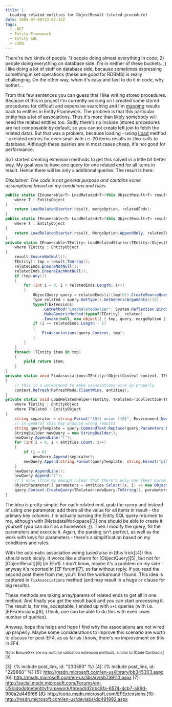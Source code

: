 ```yaml
---
title: |-
  Loading related entities for ObjectResult (stored procedure)
date: 2009-07-08T22:07:32Z
tags:
  - .NET
  - Entity Framework
  - Entity SQL
  - LINQ
---
```

There're two kinds of people. 1) people doing almost everything in code; 2) people doing everything on database side. I'm in neither of these buckets. ;) I like doing a lot of stuff on database side, because sometimes expressing something in set operations (these are good for RDBMS) is really challenging. On the other way, when it's easy and fast to do it in code, why bother...

From this few sentences you can guess that I like writing stored procedures. Because of this in project I'm currently working on I created some stored procedures for difficult and expensive searching and I'm [mapping][1] results back to entities in Entity Framework. The problem is that this particular entity has a lot of associations. Thus it's more than likely somebody will need the related entities too. Sadly there's no Include (stored procedures are not composable by default, so you cannot create left join to fetch the related data). But that was a problem, because loading - using [Load][2] method - `x` related entries for even small with i.e. 20 items results in `20×x` calls to database. Although these queries are in most cases cheap, it's not good for performance.

So I started creating extension methods to get this solved in a little bit better way. My goal was to have one query for one related end for all items in result. Hence there will be only `x` additional queries. The result is here:

_Disclaimer: The code is not general purpose and contains some assumptions based on my conditions and rules._

```csharp
public static IEnumerable<T> LoadRelated<T>(this ObjectResult<T> result, MergeOption mergeOption, params Func<T, IRelatedEnd>[] relatedEnds)
	where T : EntityObject
{
	return LoadRelatedStarter(result, mergeOption, relatedEnds);
}
public static IEnumerable<T> LoadRelated<T>(this ObjectResult<T> result, params Func<T, IRelatedEnd>[] relatedEnds)
	where T : EntityObject
{
	return LoadRelatedStarter(result, MergeOption.AppendOnly, relatedEnds);
}
private static IEnumerable<TEntity> LoadRelatedStarter<TEntity>(ObjectResult<TEntity> result, MergeOption mergeOption, params Func<TEntity, IRelatedEnd>[] relatedEnds)
	where TEntity : EntityObject
{
	result.EnsureNotNull();
	TEntity[] tmp = result.ToArray();
	relatedEnds.EnsureNotNull();
	relatedEnds.EnsureEachNotNull();
	if (tmp.Any())
	{
		for (int i = 0; i < relatedEnds.Length; i++)
		{
			ObjectQuery query = relatedEnds[i](tmp[0]).CreateSourceQuery() as ObjectQuery;
			Type related = query.GetType().GetGenericArguments()[0];
			typeof(Extensions)
				.GetMethod("LoadRelatedHelper", System.Reflection.BindingFlags.NonPublic | System.Reflection.BindingFlags.Static)
				.MakeGenericMethod(typeof(TEntity), related)
				.Invoke(null, new object[] { tmp, query, mergeOption });
			if (i == relatedEnds.Length - 1)
			{
				FixAssociations(query.Context, tmp);
			}
		}
	}
	foreach (TEntity item in tmp)
	{
		yield return item;
	}
}
private static void FixAssociations<TEntity>(ObjectContext context, IEnumerable<TEntity> entities)
{
	// this is a workaround to make associations wire up properly
	context.Refresh(RefreshMode.ClientWins, entities);
}
private static void LoadRelatedHelper<TEntity, TRelated>(ICollection<TEntity> entities, ObjectQuery<TRelated> query, MergeOption mergeOption)
	where TEntity : EntityObject
	where TRelated : EntityObject
{
	string separator = string.Format("{0}) union ({0}", Environment.NewLine);
	// In general this may produce wrong results
	string queryTemplate = query.CommandText.Replace(query.Parameters.First().Name, "{0}");
	StringBuilder newQuery = new StringBuilder();
	newQuery.AppendLine("(");
	for (int i = 0; i < entities.Count; i++)
	{
		if (i > 0)
			newQuery.Append(separator);
		newQuery.Append(string.Format(queryTemplate, string.Format("p{0}", i)));
	}
	newQuery.AppendLine();
	newQuery.Append(")");
	// I know (from my design rules) that there's only one (key) param
	ObjectParameter[] parameters = entities.Select((x, i) => new ObjectParameter(string.Format("p{0}", i), x.EntityKey.EntityKeyValues[0].Value)).ToArray();
	query.Context.CreateQuery<TRelated>(newQuery.ToString(), parameters).Execute(mergeOption).ToArray();
}
```

The idea is pretty simple. For each related end, grab the query and instead of using one parameter, add there all the value for all items in result - the primary key columns. I'm actually parsing the Entity SQL query returned to me, although with [MetadataWorkspace][3] one should be able to create it yourself (you can do it as a homework ;)). Then I modify the query, fill the parameters and execute it. Again, the parsing isn't perfect, as well as the work with keys for parameters - there's a simplification based on my conditions and rules.

With the automatic association wiring (used also in [this trick][4]) this should work nicely. It works like a charm for [ObjectQuery][5], but not for [ObjectResult][6] (in EFv1). I don't know, maybe it's a problem on my side - anyway it's reported in [EF forum][7], so far without reply. If you read the second post there from me, you'll find the workaround I found. This idea is captured in `FixAssociations` method (and may result in a huge `or` clause for big results).

These methods are taking array/params of related ends to get all in one method. And finally you get the result back and you can start processing it. The result is, for me, acceptable, I ended up with `x+1` queries (with i.e. [EFExtensions][8], I think, one can be able to do this with even lower number of queries).

Anyway, hope this helps and hope I find why the associations are not wired up properly. Maybe some considerations to improve this scenario are worth to discuss for post-EF4, as as far as I know, there's no improvement on this in EF4.

<small>Note: EnsureXxx are my runtime validation extension methods, similar to [Code Contracts][9].</small>

[1]: http://msdn.microsoft.com/en-us/library/bb896279.aspx
[2]: http://msdn.microsoft.com/en-us/library/system.data.objects.dataclasses.irelatedend.load.aspx
[3]: {% include post_link, id: "230583" %}
[4]: {% include post_link, id: "229660" %}
[5]: http://msdn.microsoft.com/en-us/library/bb345303.aspx
[6]: http://msdn.microsoft.com/en-us/library/bb739113.aspx
[7]: http://social.msdn.microsoft.com/Forums/en-US/adodotnetentityframework/thread/d2dbc9fa-6574-4cb7-a98d-900a2d449f66
[8]: http://code.msdn.microsoft.com/EFExtensions
[9]: http://msdn.microsoft.com/en-us/devlabs/dd491992.aspx